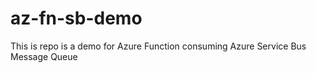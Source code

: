 # az-fn-sb-demo
This is repo is a demo for Azure Function consuming Azure Service Bus Message Queue
